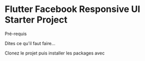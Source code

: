 # Flutter Facebook Responsive UI Starter Project

Pré-requis

Dites ce qu'il faut faire...

Clonez le projet puis installer les packages avec 
